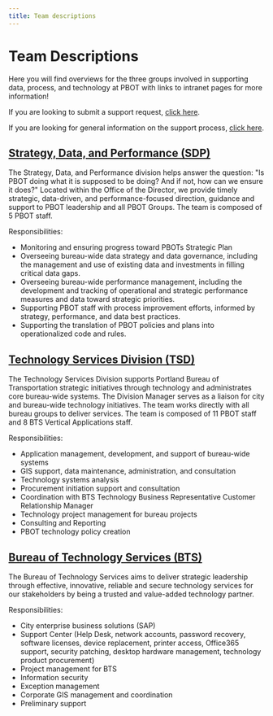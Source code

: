 ```yaml
---
title: Team descriptions
---
```


# Team Descriptions

Here you will find overviews for the three groups involved in supporting data, process, and technology at PBOT with links to intranet pages for more information!

If you are looking to submit a support request, [click here](./requests).

If you are looking for general information on the support process, [click here](..).

## [Strategy, Data, and Performance (SDP)](https://employees.portland.gov/pbot/strategy-data-and-performance)

The Strategy, Data, and Performance division helps answer the question: "Is PBOT doing what it is supposed to be doing? And if not, how can we ensure it does?" Located within the Office of the Director, we provide timely strategic, data-driven, and performance-focused direction, guidance and support to PBOT leadership and all PBOT Groups. The team is composed of 5 PBOT staff.

Responsibilities:

- Monitoring and ensuring progress toward PBOTs Strategic Plan
- Overseeing bureau-wide data strategy and data governance, including the management and use of existing data and investments in filling critical data gaps.
- Overseeing bureau-wide performance management, including the development and tracking of operational and strategic performance measures and data toward strategic priorities.
- Supporting PBOT staff with process improvement efforts, informed by strategy, performance, and data best practices.
- Supporting the translation of PBOT policies and plans into operationalized code and rules.

## [Technology Services Division (TSD)](https://employees.portland.gov/pbot/technology-resources)

The Technology Services Division supports Portland Bureau of Transportation strategic initiatives through technology and administrates core bureau-wide systems. The Division Manager serves as a liaison for city and bureau-wide technology initiatives. The team works directly with all bureau groups to deliver services. The team is composed of 11 PBOT staff and 8 BTS Vertical Applications staff.

Responsibilities:

- Application management, development, and support of bureau-wide systems
- GIS support, data maintenance, administration, and consultation
- Technology systems analysis
- Procurement initiation support and consultation
- Coordination with BTS Technology Business Representative Customer Relationship Manager
- Technology project management for bureau projects
- Consulting and Reporting
- PBOT technology policy creation

## [Bureau of Technology Services (BTS)](https://employees.portland.gov/technology)

The Bureau of Technology Services aims to deliver strategic leadership through effective, innovative, reliable and secure technology services for our stakeholders by being a trusted and value-added technology partner.

Responsibilities:

- City enterprise business solutions (SAP)
- Support Center (Help Desk, network accounts, password recovery, software licenses, device replacement, printer access, Office365 support, security patching, desktop hardware management, technology product procurement)
- Project management for BTS
- Information security
- Exception management
- Corporate GIS management and coordination
- Preliminary support
